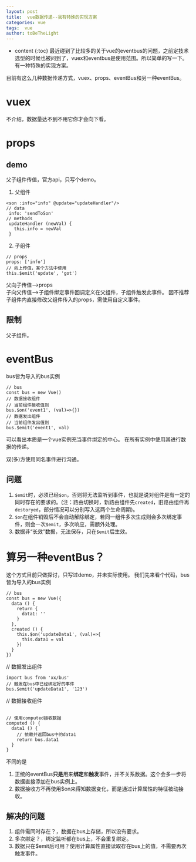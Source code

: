```yaml
---
layout: post
title:  vue数据传递--我有特殊的实现方案
categories: vue
tags:  vue 
author: toBeTheLight
---
```


* content
{:toc}
最近碰到了比较多的关于vue的eventbus的问题，之前定技术选型的时候也被问到了，vuex和eventbus是使用范围。所以简单的写一下。有一种特殊的实现方案。





目前有这么几种数据传递方式，vuex、props、eventBus和另一种eventBus。

# vuex

不介绍，数据量达不到不用它你才会向下看。

# props

## demo
父子组件传值，官方api，只写个demo。
1. 父组件
```
<son :info="info" @update="updateHandler"/>
// data
 info: 'sendToSon'
// methods
 updateHandler (newVal) {
   this.info = newVal
 }
```
2. 子组件
```
// props
props: ['info']
// 向上传值，某个方法中使用
this.$emit('update', 'got')
```
父向子传值-->props  
子向父传值-->子组件绑定事件回调定义在父组件，子组件触发此事件。
因不推荐子组件内直接修改父组件传入的props，需使用自定义事件。

## 限制
父子组件。

# eventBus
bus皆为导入的bus实例
```
// bus
const bus = new Vue()
// 数据接收组件
// 当前组件接收值则
bus.$on('event1', (val)=>{})
// 数据发出组件
// 当前组件发出值则
bus.$emit('event1', val)
```
可以看出本质是一个vue实例充当事件绑定的中心。
在所有实例中使用其进行数据的传递。

双(多)方使用同名事件进行沟通。

## 问题
1. `$emit`时，必须已经`$on`，否则将无法监听到事件，也就是说对组件是有一定的同时存在的要求的。(注：路由切换时，新路由组件先`created`，旧路由组件再`destoryed`，部分情况可以分别写入这两个生命周期)。
2. `$on`在组件销毁后不会自动解除绑定，若同一组件多次生成则会多次绑定事件，则会一次`$emit`，多次响应，需额外处理。
3. 数据非“长效”数据，无法保存，只在`$emit`后生效。

# 算另一种eventBus？
这个方式目前只做探讨，只写过demo，并未实际使用。
我们先来看个代码，bus皆为导入的bus实例
```
// bus
const bus = new Vue({
  data () {
    return {
      data1: ''
    }
  },
  created () {
    this.$on('updateData1', (val)=>{
      this.data1 = val
    })
  }
})
```
// 数据发出组件
```
import bus from 'xx/bus'
// 触发在bus中已经绑定好的事件
bus.$emit('updateData1', '123')
```
// 数据接收组件
```

// 使用computed接收数据
computed () {
  data1 () {
    // 依赖并返回bus中的data1
    return bus.data1
  }
}
```
不同的是
1. 正统的eventBus**只是**用来**绑定**和**触发**事件，并不关系数据。这个会多一步将数据直接添加在bus实例上。
2. 数据接收方不再使用$on来得知数据变化，而是通过计算属性的特征被动接收。

## 解决的问题
1. 组件需同时存在？，数据在bus上存储，所以没有要求。
2. 多次绑定？，绑定监听都在bus上，不会重复绑定。
3. 数据只在$emit后可用？使用计算属性直接读取存在bus上的值，不需要再次触发事件。